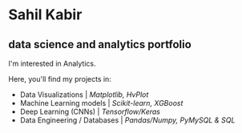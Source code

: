 # Sahil Kabir
## data science and analytics portfolio
I'm interested in Analytics. 

Here, you'll find my projects in:
 - Data Visualizations \| *Matplotlib, HvPlot*
 - Machine Learning models \| *Scikit-learn, XGBoost*
 - Deep Learning (CNNs) \| *Tensorflow/Keras*
 - Data Engineering / Databases \| *Pandas/Numpy, PyMySQL & SQL*

